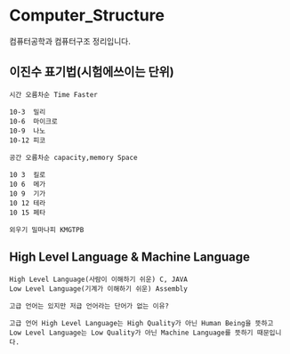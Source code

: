 # Computer_Structure
컴퓨터공학과 컴퓨터구조 정리입니다.

## 이진수 표기법(시험에쓰이는 단위)
```
시간 오름차순 Time Faster

10-3  밀리
10-6  마이크로
10-9  나노  
10-12 피코 

공간 오름차순 capacity,memory Space

10 3  킬로 
10 6  메가
10 9  기가  
10 12 테라
10 15 페타

외우기 밀마나피 KMGTPB
```

## High Level Language & Machine Language
```
High Level Language(사람이 이해하기 쉬운) C, JAVA
Low Level Language(기계가 이해하기 쉬운) Assembly

고급 언어는 있지만 저급 언어라는 단어가 없는 이유?

고급 언어 High Level Language는 High Quality가 아닌 Human Being을 뜻하고
Low Level Language는 Low Quality가 아닌 Machine Language를 뜻하기 때문입니다.
```
